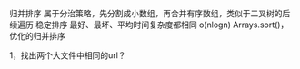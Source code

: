 
归并排序
属于分治策略，先分割成小数组，再合并有序数组，类似于二叉树的后续遍历
稳定排序 最好、最坏、平均时间复杂度都相同 o(nlogn)  Arrays.sort()，优化的归并排序

1，找出两个大文件中相同的url？